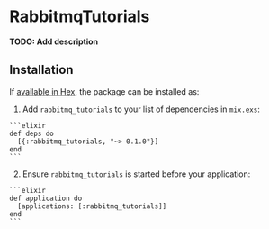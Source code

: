 # RabbitmqTutorials

**TODO: Add description**

## Installation

If [available in Hex](https://hex.pm/docs/publish), the package can be installed as:

  1. Add `rabbitmq_tutorials` to your list of dependencies in `mix.exs`:

    ```elixir
    def deps do
      [{:rabbitmq_tutorials, "~> 0.1.0"}]
    end
    ```

  2. Ensure `rabbitmq_tutorials` is started before your application:

    ```elixir
    def application do
      [applications: [:rabbitmq_tutorials]]
    end
    ```

